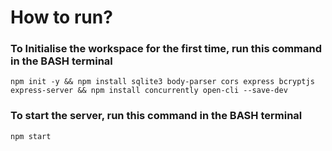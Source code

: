 # How to run?
### To Initialise the workspace for the first time, run this command in the BASH terminal
```
npm init -y && npm install sqlite3 body-parser cors express bcryptjs express-server && npm install concurrently open-cli --save-dev 
```

### To start the server, run this command in the BASH terminal
```
npm start
```
